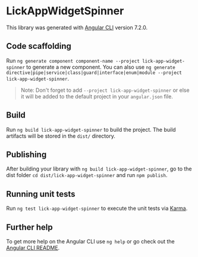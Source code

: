 # LickAppWidgetSpinner

This library was generated with [Angular CLI](https://github.com/angular/angular-cli) version 7.2.0.

## Code scaffolding

Run `ng generate component component-name --project lick-app-widget-spinner` to generate a new component. You can also use `ng generate directive|pipe|service|class|guard|interface|enum|module --project lick-app-widget-spinner`.
> Note: Don't forget to add `--project lick-app-widget-spinner` or else it will be added to the default project in your `angular.json` file. 

## Build

Run `ng build lick-app-widget-spinner` to build the project. The build artifacts will be stored in the `dist/` directory.

## Publishing

After building your library with `ng build lick-app-widget-spinner`, go to the dist folder `cd dist/lick-app-widget-spinner` and run `npm publish`.

## Running unit tests

Run `ng test lick-app-widget-spinner` to execute the unit tests via [Karma](https://karma-runner.github.io).

## Further help

To get more help on the Angular CLI use `ng help` or go check out the [Angular CLI README](https://github.com/angular/angular-cli/blob/master/README.md).
